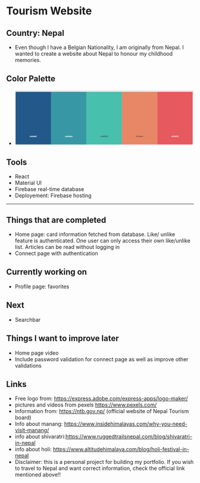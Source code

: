 # Tourism Website
## Country: Nepal
- Even though I have a Belgian Nationality, I am originally from Nepal. I wanted to create a website about Nepal to honour my childhood memories. 
## Color Palette
- ![color palette](./src/Components/store/colorPalette.png)
## Tools
- React 
- Material UI
- Firebase real-time database
- Deployement: Firebase hosting

----------------------------
## Things that are completed
- Home page: card information fetched from database. Like/ unlike feature is authenticated. One user can only access their own like/unlike list. Articles can be read without logging in
- Connect page with authentication
## Currently working on
- Profile page: favorites
## Next 
- Searchbar
## Things I want to improve later
- Home page video
- Include password validation for connect page as well as improve other validations
## Links
- Free logo from: https://express.adobe.com/express-apps/logo-maker/
- pictures and videos from pexels https://www.pexels.com/
- Information from: https://ntb.gov.np/
(official website of Nepal Tourism board)
- Info about manang: https://www.insidehimalayas.com/why-you-need-visit-manang/
- info about shivaratri:https://www.ruggedtrailsnepal.com/blog/shivaratri-in-nepal
- info about holi: https://www.altitudehimalaya.com/blog/holi-festival-in-nepal
- Disclaimer: this is a personal project for building my portfolio. If you wish to travel to Nepal and want correct information, check the official link mentioned above!!

